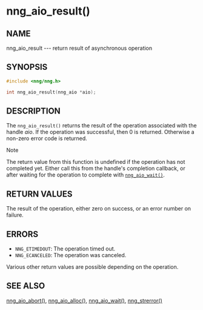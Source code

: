 # nng_aio_result()

## NAME

nng_aio_result --- return result of asynchronous operation

## SYNOPSIS

```c
#include <nng/nng.h>

int nng_aio_result(nng_aio *aio);
```

## DESCRIPTION

The `nng_aio_result()` returns the result of the operation associated
with the handle _aio_.
If the operation was successful, then 0 is returned.
Otherwise a non-zero error code is returned.

> [!NOTE]
> The return value from this function is undefined if the operation
> has not completed yet.
> Either call this from the handle's completion
> callback, or after waiting for the operation to complete with
> [`nng_aio_wait()`](nng_aio_wait.md).

## RETURN VALUES

The result of the operation, either zero on success, or an error
number on failure.

## ERRORS

- `NNG_ETIMEDOUT`: The operation timed out.
- `NNG_ECANCELED`: The operation was canceled.

Various other return values are possible depending on the operation.

## SEE ALSO

[nng_aio_abort()](nng_aio_abort.md),
[nng_aio_alloc()](nng_aio_alloc.md),
[nng_aio_wait()](nng_aio_wait.md),
[nng_strerror()](../util/nng_strerror.md)
